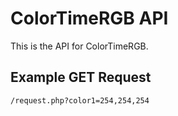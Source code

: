 # ColorTimeRGB API

This is the API for ColorTimeRGB.

## Example GET Request

``/request.php?color1=254,254,254``
